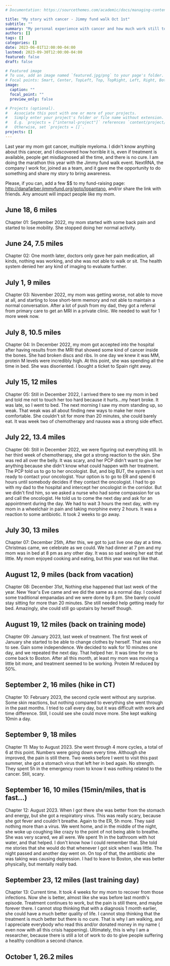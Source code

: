 ```yaml
---
# Documentation: https://sourcethemes.com/academic/docs/managing-content/

title: "My story with cancer - Jimmy fund walk Oct 1st"
subtitle: ""
summary: "My personal experience with cancer and how much work still to do"
authors: []
tags: []
categories: []
date: 2023-06-01T12:00:00-04:00
lastmod: 2023-09-30T12:00:00-04:00
featured: false
draft: false

# Featured image
# To use, add an image named `featured.jpg/png` to your page's folder.
# Focal points: Smart, Center, TopLeft, Top, TopRight, Left, Right, BottomLeft, Bottom, BottomRight.
image:
  caption: ""
  focal_point: ""
  preview_only: false

# Projects (optional).
#   Associate this post with one or more of your projects.
#   Simply enter your project's folder or file name without extension.
#   E.g. `projects = ["internal-project"]` references `content/project/deep-learning/index.md`.
#   Otherwise, set `projects = []`.
projects: []
---
```


Last year my mom got cancer, multiple myeloma. I didn't know anything about this cancer, and I discovered how horrible it is, even if treatment is available, people get misdiagnosed all the time, and there is no cure. I am doing the marathon this year with the Jimmy fund walk event. NextRNA, the company I work for, joined as a team, and it gave me the opportunity to do something and share my story to bring awareness.

Please, if you can, add a few $$ to my fund-raising page: http://danafarber.jimmyfund.org/goto/lopantano, and/or share the link with friends. Any amount will impact people like my mom.

## June 18, 6 miles 
Chapter 01: September 2022, my mom started with some back pain and started to lose mobility. She stopped doing her normal activity.

## June 24, 7.5 miles 
Chapter 02: One month later, doctors only gave her pain medication, all kinds, nothing was working, and she was not able to walk or sit. The health system denied her any kind of imaging to evaluate further.

## July 1, 9 miles 
Chapter 03: November 2022, my mom was getting worse, not able to move at all, and starting to lose short-term memory and not able to maintain a normal conversation. After a lot of push from my dad, they got a referral from primary care to get an MRI in a private clinic. We needed to wait for 1 more week now.

## July 8, 10.5 miles
Chapter 04: In December 2022, my mom got accepted into the hospital after having results from the MRI that showed some kind of cancer inside the bones. She had broken discs and ribs. In one day we knew it was MM, protein M levels were incredibly high. At this point, she was spending all the time in bed. She was disoriented. I bought a ticket to Spain right away.

## July 15, 12 miles
Chapter 05: Still in December 2022, I arrived there to see my mom in bed and told me not to touch her too hard because it hurts...my heart broke. It was late, so I went to bed. The next morning I saw my mom standing up, so weak. That weak was all about finding new ways to make her more comfortable. She couldn't sit for more than 20 minutes, she could barely eat. It was week two of chemotherapy and nausea was a strong side effect.

## July 22, 13.4 miles
Chapter 06: Still in December 2022, we were figuring out everything still. In her third week of chemotherapy, she got a strong reaction to the skin. She was red all over the belly. It was scary, and her PCP didn't want to give her anything because she didn't know what could happen with her treatment. The PCP told us to go to her oncologist. But, and big BUT, the system is not ready to contact your oncologist. Your option is to go to ER and spend 6 hours until somebody decides if they contact the oncologist. I had to go with my dad to the hospital and intercept her oncologist in the corridor. But we didn't find him, so we asked a nurse who had some compassion for us and call the oncologist. He told us to come the next day and ask for an appointment during the day. We had to wait 3 hours the next day, with my mom in a wheelchair in pain and taking morphine every 2 hours. It was a reaction to some antibiotic. It took 2 weeks to go away.

## July 30, 13 miles
Chapter 07: December 25th, After this, we got to just live one day at a time. Christmas came, we celebrate as we could. We had dinner at 7 pm and my mom was in bed at 8 pm as any other day. It was so sad seeing her eat that little. My mom enjoyed cooking and eating, but this year was not like that.

## August 12, 9 miles (back from vacation)
Chapter 08: December 31st, Nothing else happened that last week of the year. New Year's Eve came and we did the same as a normal day. I cooked some traditional empanadas and we were done by 8 pm. She barely could stay sitting for more than 20 minutes.  She still needed help getting ready for bed. Amazingly, she could still go upstairs by herself though.

## August 19, 12 miles (back on training mode)
Chapter 09: January 2023, last week of treatment. The first week of January she started to be able to change clothes by herself. That was nice to see. Gain some independence. We decided to walk for 10 minutes one day, and we repeated the next day. That helped her. It was time for me to come back to Boston. After all this month, at least my mom was moving a little bit more, and treatment seemed to be working. Protein M reduced by 50%.

## September 2, 16 miles (hike in CT)
Chapter 10:  February 2023, the second cycle went without any surprise. Some skin reactions, but nothing compared to everything she went through in the past months. I tried to call every day, but it was difficult with work and time difference. Still, I could see she could move more. She kept walking 10min a day.

## September 9, 18 miles 
Chapter 11: May to August 2023. She went through 4 more cycles, a total of 6 at this point. Numbers were going down every time. Although she improved, the pain is still there. Two weeks before I went to visit this past summer, she got a stomach virus that left her in bed again. No strength. They spent 5h in the emergency room to know it was nothing related to the cancer. Still, scary.

## September 16, 10 miles (15min/miles, that is fast...)
Chapter 12: August 2023. When I got there she was better from the stomach and energy, but she got a respiratory virus. This was really scary, because she got fever and couldn't breathe. Again to the ER, 5h more. They said nothing more than a virus. We went home, and in the middle of the night, she woke up coughing like crazy to the point of not being able to breathe. She was very scared, we all were. We spent 1h in the bathroom with hot water, and that helped. I don't know how I could remember that. She told me stories that she would do that whenever I got sick when I was little. The night passed and another day went on. On top of that, the antibiotic she was taking was causing depression. I had to leave to Boston, she was better physically, but mentally really bad. 

## September 23, 12 miles (last training day)
Chapter 13: Current time. It took 4 weeks for my mom to recover from those infections. Now she is better, almost like she was before last month's episode. Treatment continues to work, but the pain is still there, and maybe forever there. I cannot stop thinking that with a diagnosis 1 month earlier, she could have a much better quality of life. I cannot stop thinking that the treatment is much better but there is no cure. That is why I am walking, and I appreciate everybody who read this and/or donated money in my name ( even now with all this crisis happening). Ultimately, this is why I am a researcher, because there is still a lot of work to do to give people suffering a healthy condition a second chance.

## October 1, 26.2 miles
